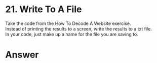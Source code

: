 # 21. Write To A File

Take the code from the How To Decode A Website exercise.   
Instead of printing the results to a screen, write the results to a txt file.   
In your code, just make up a name for the file you are saving to.   

# Answer
